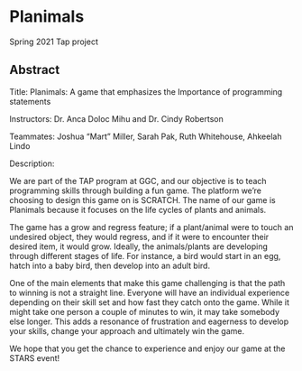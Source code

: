 # Planimals
Spring 2021 Tap project

## Abstract

Title: Planimals:  A game that emphasizes the Importance of programming statements

Instructors: Dr. Anca Doloc Mihu and Dr. Cindy Robertson

Teammates: Joshua “Mart” Miller, Sarah Pak, Ruth Whitehouse, Ahkeelah Lindo 

Description:

We are part of the TAP program at GGC, and our objective is to teach programming skills through building a fun game. The platform we’re choosing to design this game on is SCRATCH. The name of our game is Planimals because it focuses on the life cycles of plants and animals. 

The game has a grow and regress feature; if a plant/animal were to touch an undesired object, they would regress, and if it were to encounter their desired item, it would grow. Ideally, the animals/plants are developing through different stages of life. For instance, a bird would start in an egg, hatch into a baby bird, then develop into an adult bird. 

One of the main elements that make this game challenging is that the path to winning is not a straight line. Everyone will have an individual experience depending on their skill set and how fast they catch onto the game. While it might take one person a couple of minutes to win, it may take somebody else longer. This adds a resonance of frustration and eagerness to develop your skills, change your approach and ultimately win the game. 

We hope that you get the chance to experience and enjoy our game at the STARS event!
